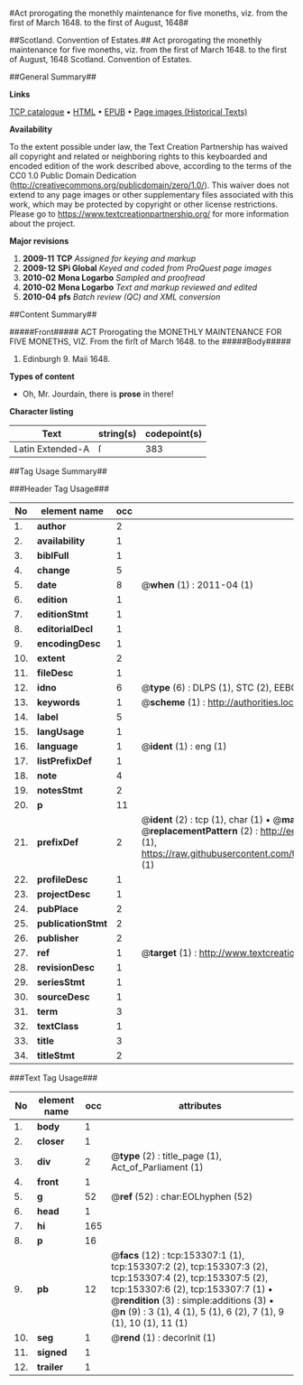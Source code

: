 #Act prorogating the monethly maintenance for five moneths, viz. from the first of March 1648. to the first of August, 1648#

##Scotland. Convention of Estates.##
Act prorogating the monethly maintenance for five moneths, viz. from the first of March 1648. to the first of August, 1648
Scotland. Convention of Estates.

##General Summary##

**Links**

[TCP catalogue](http://www.ota.ox.ac.uk/tcp/)  • 
[HTML](http://tei.it.ox.ac.uk/tcp/Texts-HTML/free/A92/A92516.html)  • 
[EPUB](http://tei.it.ox.ac.uk/tcp/Texts-EPUB/free/A92/A92516.epub) • 
[Page images (Historical Texts)](https://historicaltexts.jisc.ac.uk/eebo-99895754e)

**Availability**

To the extent possible under law, the Text Creation Partnership has waived all copyright and related or neighboring rights to this keyboarded and encoded edition of the work described above, according to the terms of the CC0 1.0 Public Domain Dedication (http://creativecommons.org/publicdomain/zero/1.0/). This waiver does not extend to any page images or other supplementary files associated with this work, which may be protected by copyright or other license restrictions. Please go to https://www.textcreationpartnership.org/ for more information about the project.

**Major revisions**

1. __2009-11__ __TCP__ *Assigned for keying and markup*
1. __2009-12__ __SPi Global__ *Keyed and coded from ProQuest page images*
1. __2010-02__ __Mona Logarbo__ *Sampled and proofread*
1. __2010-02__ __Mona Logarbo__ *Text and markup reviewed and edited*
1. __2010-04__ __pfs__ *Batch review (QC) and XML conversion*

##Content Summary##

#####Front#####
ACT Prorogating the MONETHLY MAINTENANCE FOR FIVE MONETHS, VIZ. From the firſt of March 1648. to the
#####Body#####

1. Edinburgh 9. Maii 1648.

**Types of content**

  * Oh, Mr. Jourdain, there is **prose** in there!

**Character listing**


|Text|string(s)|codepoint(s)|
|---|---|---|
|Latin Extended-A|ſ|383|

##Tag Usage Summary##

###Header Tag Usage###

|No|element name|occ|attributes|
|---|---|---|---|
|1.|__author__|2||
|2.|__availability__|1||
|3.|__biblFull__|1||
|4.|__change__|5||
|5.|__date__|8| @__when__ (1) : 2011-04 (1)|
|6.|__edition__|1||
|7.|__editionStmt__|1||
|8.|__editorialDecl__|1||
|9.|__encodingDesc__|1||
|10.|__extent__|2||
|11.|__fileDesc__|1||
|12.|__idno__|6| @__type__ (6) : DLPS (1), STC (2), EEBO-CITATION (1), PROQUEST (1), VID (1)|
|13.|__keywords__|1| @__scheme__ (1) : http://authorities.loc.gov/ (1)|
|14.|__label__|5||
|15.|__langUsage__|1||
|16.|__language__|1| @__ident__ (1) : eng (1)|
|17.|__listPrefixDef__|1||
|18.|__note__|4||
|19.|__notesStmt__|2||
|20.|__p__|11||
|21.|__prefixDef__|2| @__ident__ (2) : tcp (1), char (1)  •  @__matchPattern__ (2) : ([0-9\-]+):([0-9IVX]+) (1), (.+) (1)  •  @__replacementPattern__ (2) : http://eebo.chadwyck.com/downloadtiff?vid=$1&page=$2 (1), https://raw.githubusercontent.com/textcreationpartnership/Texts/master/tcpchars.xml#$1 (1)|
|22.|__profileDesc__|1||
|23.|__projectDesc__|1||
|24.|__pubPlace__|2||
|25.|__publicationStmt__|2||
|26.|__publisher__|2||
|27.|__ref__|1| @__target__ (1) : http://www.textcreationpartnership.org/docs/. (1)|
|28.|__revisionDesc__|1||
|29.|__seriesStmt__|1||
|30.|__sourceDesc__|1||
|31.|__term__|3||
|32.|__textClass__|1||
|33.|__title__|3||
|34.|__titleStmt__|2||


###Text Tag Usage###

|No|element name|occ|attributes|
|---|---|---|---|
|1.|__body__|1||
|2.|__closer__|1||
|3.|__div__|2| @__type__ (2) : title_page (1), Act_of_Parliament (1)|
|4.|__front__|1||
|5.|__g__|52| @__ref__ (52) : char:EOLhyphen (52)|
|6.|__head__|1||
|7.|__hi__|165||
|8.|__p__|16||
|9.|__pb__|12| @__facs__ (12) : tcp:153307:1 (1), tcp:153307:2 (2), tcp:153307:3 (2), tcp:153307:4 (2), tcp:153307:5 (2), tcp:153307:6 (2), tcp:153307:7 (1)  •  @__rendition__ (3) : simple:additions (3)  •  @__n__ (9) : 3 (1), 4 (1), 5 (1), 6 (2), 7 (1), 9 (1), 10 (1), 11 (1)|
|10.|__seg__|1| @__rend__ (1) : decorInit (1)|
|11.|__signed__|1||
|12.|__trailer__|1||
